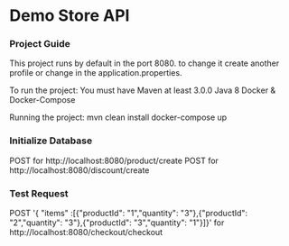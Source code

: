 # Demo Store API


### Project Guide
This project runs by default in the port 8080. to change it create another profile or change in the application.properties.

To run the project:
You must have Maven at least 3.0.0
Java 8
Docker & Docker-Compose


Running the project:
mvn clean install
docker-compose up



### Initialize Database
POST for http://localhost:8080/product/create
POST for http://localhost:8080/discount/create    

### Test Request
POST '{ "items" :[{"productId": "1","quantity": "3"},{"productId": "2","quantity": "3"},{"productId": "3","quantity": "1"}]}' for http://localhost:8080/checkout/checkout

